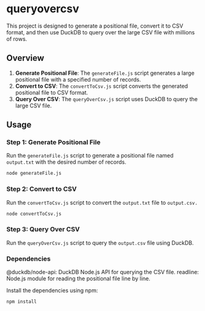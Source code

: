 # queryovercsv

This project is designed to generate a positional file, convert it to CSV format, and then use DuckDB to query over the large CSV file with millions of rows.

## Overview

1. **Generate Positional File**: The `generateFile.js` script generates a large positional file with a specified number of records.
2. **Convert to CSV**: The `convertToCsv.js` script converts the generated positional file to CSV format.
3. **Query Over CSV**: The `queryOverCsv.js` script uses DuckDB to query the large CSV file.

## Usage

### Step 1: Generate Positional File

Run the `generateFile.js` script to generate a positional file named `output.txt` with the desired number of records.

```sh
node generateFile.js
```

###

### Step 2: Convert to CSV

Run the `convertToCsv.js` script to convert the `output.txt` file to `output.csv.`

```sh
node convertToCsv.js
```

### Step 3: Query Over CSV

Run the `queryOverCsv.js` script to query the `output.csv` file using DuckDB.

### Dependencies

@duckdb/node-api: DuckDB Node.js API for querying the CSV file.
readline: Node.js module for reading the positional file line by line.

Install the dependencies using npm:

```sh
npm install
```